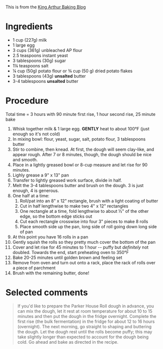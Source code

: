 This is from the [King Arthur Baking Blog](https://www.kingarthurbaking.com/blog/2011/01/09/let-the-good-times-roll-parker-house-rolls)

# Ingredients

- 1 cup (227g) milk
- 1 large egg
- 3 cups (361g) unbleached AP flour
- 2.5 teaspoons instant yeast
- 3 tablespoons (30g) sugar
- 1¼ teaspoons salt
- ¼ cup (50g) potato flour or ¾ cup (50 g) dried potato flakes
- 3 tablespoons (43g) **unsalted** butter
- 3-4 tablespoons **unsalted** butter

# Procedure

Total time = 3 hours with 90 minute first rise, 1 hour second rise, 25 minute bake

1. Whisk together milk & 1 large egg. **GENTLY** heat to about 100°F (just enough so it's not cold)
2. In mixing bowl: flour, yeast, sugar, salt, potato flour, 3 tablespoons butter
3. Stir to combine, then knead. At first, the dough will seem clay-like, and appear rough. After 7 or 8 minutes, though, the dough should be nice and smooth.
4. Place in a lightly greased bowl or 8-cup measure and let rise for 90 minutes.
5. Lighly grease a 9" x 13" pan
6. Transfer to lightly greased work surface, divide in half.
7. Melt the 3-4 tablespoons butter and brush on the dough. 3 is just enough, 4 is generous.
8. One half at a time:
    1. Roll/pat into an 8" x 12" rectangle, brush with a light coating of butter
    2. Cut in half lengthwise to make two 4" x 12" rectangles
    3. One rectangle at a time, fold lengthwise to about ½" of the other edge, so the bottom edge sticks out
    4. Cut each rectangle crosswise into four 3" pieces to make 8 rolls
    5. Place smooth side up the pan, long side of roll going down long side of pan
9. At this point you have 16 rolls in a pan
10. Gently squish the rolls so they pretty much cover the bottom of the pan
11. Cover and let rise for 45 minutes to 1 hour -- puffy but _definitely_ not doubled. Towards the end, start preheating oven to 350°F
12. Bake 20-25 minutes until golden brown and feeling set
13. Remove from oven and turn out onto a rack, place the rack of rolls over a piece of parchment
14. Brush with the remaining butter, done!

# Selected comments

> If you'd like to prepare the Parker House Roll dough in advance, you can mix the dough, let it rest at room temperature for about 10 to 15 minutes and then put the dough in the fridge overnight. Complete the first rise (the bulk fermentation) in the fridge for about 12 to 16 hours (overnight). The next morning, go straight to shaping and buttering the dough. Let the dough rest until the rolls become puffy; this may take slightly longer than expected to account for the dough being cold. Go ahead and bake as directed in the recipe.
